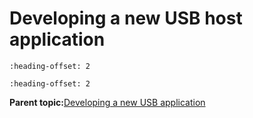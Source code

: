 # Developing a new USB host application


```{include} ../topics/background.md
:heading-offset: 2
```

```{include} ../topics/how_to_develop_a_new_host_application.md
:heading-offset: 2
```

**Parent topic:**[Developing a new USB application](../topics/developing_a_new_usb_application.md)

